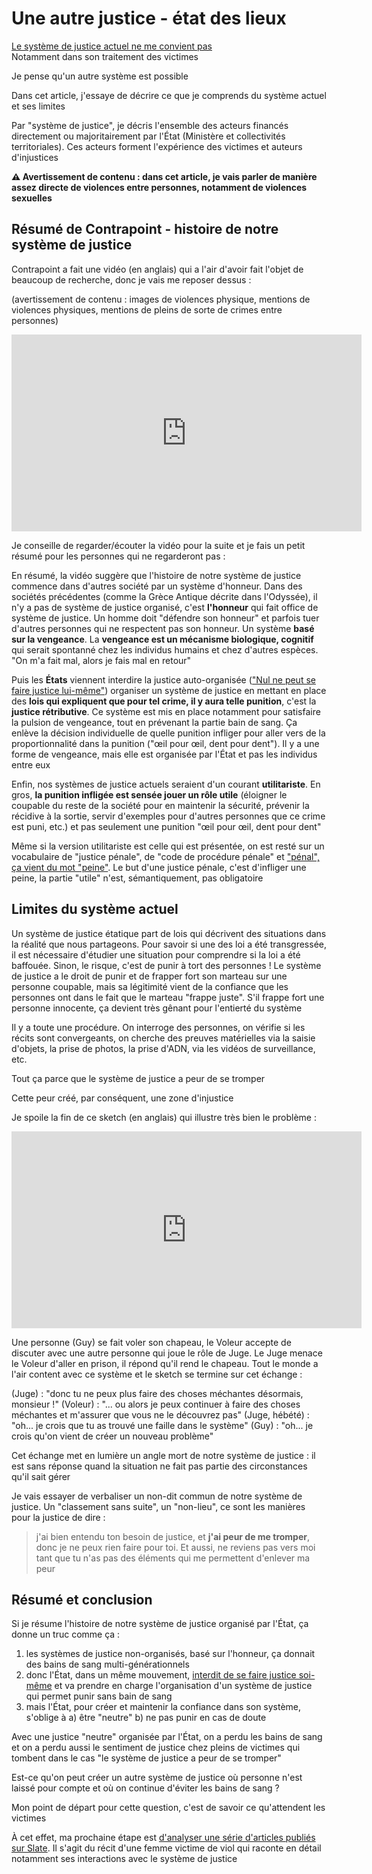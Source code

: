 # Une autre justice - état des lieux

[Le système de justice actuel ne me convient pas](./index)\
Notamment dans son traitement des victimes

Je pense qu'un autre système est possible

Dans cet article, j'essaye de décrire ce que je comprends du système actuel et ses limites

Par "système de justice", je décris l'ensemble des acteurs financés directement ou majoritairement par l'État (Ministère et collectivités territoriales). Ces acteurs forment l'expérience des victimes et auteurs d'injustices

**⚠️ Avertissement de contenu : dans cet article, je vais parler de manière assez directe de violences entre personnes, notamment de violences sexuelles**


## Résumé de Contrapoint - histoire de notre système de justice

Contrapoint a fait une vidéo (en anglais) qui a l'air d'avoir fait l'objet de beaucoup de recherche, donc je vais me reposer dessus : 

(avertissement de contenu : images de violences physique, mentions de violences physiques, mentions de pleins de sorte de crimes entre personnes)

<iframe width="560" height="315" src="https://www.youtube-nocookie.com/embed/smQsfNw_7V4" title="YouTube video player" frameborder="0" allow="accelerometer; autoplay; clipboard-write; encrypted-media; gyroscope; picture-in-picture" allowfullscreen></iframe>

Je conseille de regarder/écouter la vidéo pour la suite et je fais un petit résumé pour les personnes qui ne regarderont pas :

En résumé, la vidéo suggère que l'histoire de notre système de justice commence dans d'autres société par un système d'honneur. Dans des sociétés précédentes (comme la Grèce Antique décrite dans l'Odyssée), il n'y a pas de système de justice organisé, c'est **l'honneur** qui fait office de système de justice. Un homme doit "défendre son honneur" et parfois tuer d'autres personnes qui ne respectent pas son honneur. Un système **basé sur la vengeance**.
La **vengeance est un mécanisme biologique, cognitif** qui serait spontanné chez les individus humains et chez d'autres espèces. "On m'a fait mal, alors je fais mal en retour"

Puis les **États** viennent interdire la justice auto-organisée (["Nul ne peut se faire justice lui-même"](https://www.justice.gouv.fr/organisation-de-la-justice-10031/les-fondements-et-principes-10032/)) organiser un système de justice en mettant en place des **lois qui expliquent que pour tel crime, il y aura telle punition**, c'est la **justice rétributive**. Ce système est mis en place notamment pour satisfaire la pulsion de vengeance, tout en prévenant la partie bain de sang. Ça enlève la décision individuelle de quelle punition infliger pour aller vers de la proportionnalité dans la punition ("œil pour œil, dent pour dent"). Il y a une forme de vengeance, mais elle est organisée par l'État et pas les individus entre eux

Enfin, nos systèmes de justice actuels seraient d'un courant **utilitariste**. En gros, **la punition infligée est sensée jouer un rôle utile** (éloigner le coupable du reste de la société pour en maintenir la sécurité, prévenir la récidive à la sortie, servir d'exemples pour d'autres personnes que ce crime est puni, etc.) et pas seulement une punition "œil pour œil, dent pour dent"

Même si la version utilitariste est celle qui est présentée, on est resté sur un vocabulaire de "justice pénale", de "code de procédure pénale" et ["pénal", ça vient du mot "peine"](https://fr.wiktionary.org/wiki/p%C3%A9nal). Le but d'une justice pénale, c'est d'infliger une peine, la partie "utile" n'est, sémantiquement, pas obligatoire


## Limites du système actuel

Un système de justice étatique part de lois qui décrivent des situations dans la réalité que nous partageons. Pour savoir si une des loi a été transgressée, il est nécessaire d'étudier une situation pour comprendre si la loi a été baffouée. Sinon, le risque, c'est de punir à tort des personnes !
Le système de justice a le droit de punir et de frapper fort son marteau sur une personne coupable, mais sa légitimité vient de la confiance que les personnes ont dans le fait que le marteau "frappe juste". S'il frappe fort une personne innocente, ça devient très gênant pour l'entierté du système

Il y a toute une procédure. On interroge des personnes, on vérifie si les récits sont convergeants, on cherche des preuves matérielles via la saisie d'objets, la prise de photos, la prise d'ADN, via les vidéos de surveillance, etc.

Tout ça parce que le système de justice a peur de se tromper

Cette peur créé, par conséquent, une zone d'injustice

Je spoile la fin de ce sketch (en anglais) qui illustre très bien le problème : 

<iframe width="560" height="315" src="https://www.youtube-nocookie.com/embed/YCHeb3wzDRo" title="YouTube video player" frameborder="0" allow="accelerometer; autoplay; clipboard-write; encrypted-media; gyroscope; picture-in-picture" allowfullscreen></iframe>

Une personne (Guy) se fait voler son chapeau, le Voleur accepte de discuter avec une autre personne qui joue le rôle de Juge. Le Juge menace le Voleur d'aller en prison, il répond qu'il rend le chapeau. Tout le monde a l'air content avec ce système et le sketch se termine sur cet échange :

(Juge) : "donc tu ne peux plus faire des choses méchantes désormais, monsieur !"
(Voleur) : "... ou alors je peux continuer à faire des choses méchantes et m'assurer que vous ne le découvrez pas"
(Juge, hébété) : "oh... je crois que tu as trouvé une faille dans le système"
(Guy) : "oh... je crois qu'on vient de créer un nouveau problème"

Cet échange met en lumière un angle mort de notre système de justice : il est sans réponse quand la situation ne fait pas partie des circonstances qu'il sait gérer

Je vais essayer de verbaliser un non-dit commun de notre système de justice. Un "classement sans suite", un "non-lieu", ce sont les manières pour la justice de dire :

> j'ai bien entendu ton besoin de justice, et **j'ai peur de me tromper**, donc je ne peux rien faire pour toi. Et aussi, ne reviens pas vers moi tant que tu n'as pas des éléments qui me permettent d'enlever ma peur

## Résumé et conclusion

Si je résume l'histoire de notre système de justice organisé par l'État, ça donne un truc comme ça : 
1) les systèmes de justice non-organisés, basé sur l'honneur, ça donnait des bains de sang multi-générationnels
2) donc l'État, dans un même mouvement, [interdit de se faire justice soi-même](https://www.justice.gouv.fr/organisation-de-la-justice-10031/les-fondements-et-principes-10032/) et va prendre en charge l'organisation d'un système de justice qui permet punir sans bain de sang
3) mais l'État, pour créer et maintenir la confiance dans son système, s'oblige à a) être "neutre" b) ne pas punir en cas de doute

Avec une justice "neutre" organisée par l'État,
on a perdu les bains de sang
et on a perdu aussi le sentiment de justice chez pleins de victimes qui tombent dans le cas "le système de justice a peur de se tromper"

Est-ce qu'on peut créer un autre système de justice où personne n'est laissé pour compte et où on continue d'éviter les bains de sang ?

Mon point de départ pour cette question, c'est de savoir ce qu'attendent les victimes

À cet effet, ma prochaine étape est [d'analyser une série d'articles publiés sur Slate](). Il s'agit du récit d'une femme victime de viol qui raconte en détail notamment ses interactions avec le système de justice

<!--
[d'analyser une série d'articles publiés sur Slate](./analyse-article-slate)
-->





